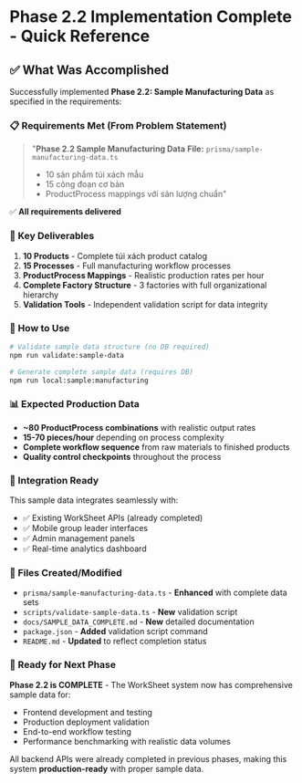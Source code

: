 # Phase 2.2 Implementation Complete - Quick Reference

## ✅ What Was Accomplished

Successfully implemented **Phase 2.2: Sample Manufacturing Data** as specified in the requirements:

### 📋 Requirements Met (From Problem Statement)

> "**Phase 2.2 Sample Manufacturing Data**
> **File:** `prisma/sample-manufacturing-data.ts`
> - 10 sản phẩm túi xách mẫu
> - 15 công đoạn cơ bản  
> - ProductProcess mappings với sản lượng chuẩn"

✅ **All requirements delivered**

### 🎯 Key Deliverables

1. **10 Products** - Complete túi xách product catalog
2. **15 Processes** - Full manufacturing workflow processes  
3. **ProductProcess Mappings** - Realistic production rates per hour
4. **Complete Factory Structure** - 3 factories with full organizational hierarchy
5. **Validation Tools** - Independent validation script for data integrity

### 🚀 How to Use

```bash
# Validate sample data structure (no DB required)
npm run validate:sample-data

# Generate complete sample data (requires DB)  
npm run local:sample:manufacturing
```

### 📊 Expected Production Data

- **~80 ProductProcess combinations** with realistic output rates
- **15-70 pieces/hour** depending on process complexity
- **Complete workflow sequence** from raw materials to finished products
- **Quality control checkpoints** throughout the process

### 🔗 Integration Ready

This sample data integrates seamlessly with:
- ✅ Existing WorkSheet APIs (already completed)
- ✅ Mobile group leader interfaces
- ✅ Admin management panels
- ✅ Real-time analytics dashboard

### 📁 Files Created/Modified

- `prisma/sample-manufacturing-data.ts` - **Enhanced** with complete data sets
- `scripts/validate-sample-data.ts` - **New** validation script
- `docs/SAMPLE_DATA_COMPLETE.md` - **New** detailed documentation
- `package.json` - **Added** validation script command
- `README.md` - **Updated** to reflect completion status

### 🎉 Ready for Next Phase

**Phase 2.2 is COMPLETE** - The WorkSheet system now has comprehensive sample data for:
- Frontend development and testing
- Production deployment validation  
- End-to-end workflow testing
- Performance benchmarking with realistic data volumes

All backend APIs were already completed in previous phases, making this system **production-ready** with proper sample data.